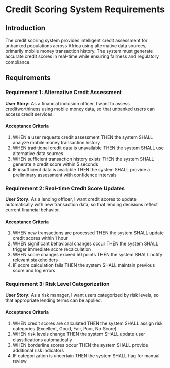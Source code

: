 # Credit Scoring System Requirements

## Introduction

The credit scoring system provides intelligent credit assessment for unbanked populations across Africa using alternative data sources, primarily mobile money transaction history. The system must generate accurate credit scores in real-time while ensuring fairness and regulatory compliance.

## Requirements

### Requirement 1: Alternative Credit Assessment

**User Story:** As a financial inclusion officer, I want to assess creditworthiness using mobile money data, so that unbanked users can access credit services.

#### Acceptance Criteria

1. WHEN a user requests credit assessment THEN the system SHALL analyze mobile money transaction history
2. WHEN traditional credit data is unavailable THEN the system SHALL use alternative data sources
3. WHEN sufficient transaction history exists THEN the system SHALL generate a credit score within 5 seconds
4. IF insufficient data is available THEN the system SHALL provide a preliminary assessment with confidence intervals

### Requirement 2: Real-time Credit Score Updates

**User Story:** As a lending officer, I want credit scores to update automatically with new transaction data, so that lending decisions reflect current financial behavior.

#### Acceptance Criteria

1. WHEN new transactions are processed THEN the system SHALL update credit scores within 1 hour
2. WHEN significant behavioral changes occur THEN the system SHALL trigger immediate score recalculation
3. WHEN score changes exceed 50 points THEN the system SHALL notify relevant stakeholders
4. IF score calculation fails THEN the system SHALL maintain previous score and log errors

### Requirement 3: Risk Level Categorization

**User Story:** As a risk manager, I want users categorized by risk levels, so that appropriate lending terms can be applied.

#### Acceptance Criteria

1. WHEN credit scores are calculated THEN the system SHALL assign risk categories (Excellent, Good, Fair, Poor, No Score)
2. WHEN risk levels change THEN the system SHALL update user classifications automatically
3. WHEN borderline scores occur THEN the system SHALL provide additional risk indicators
4. IF categorization is uncertain THEN the system SHALL flag for manual review
